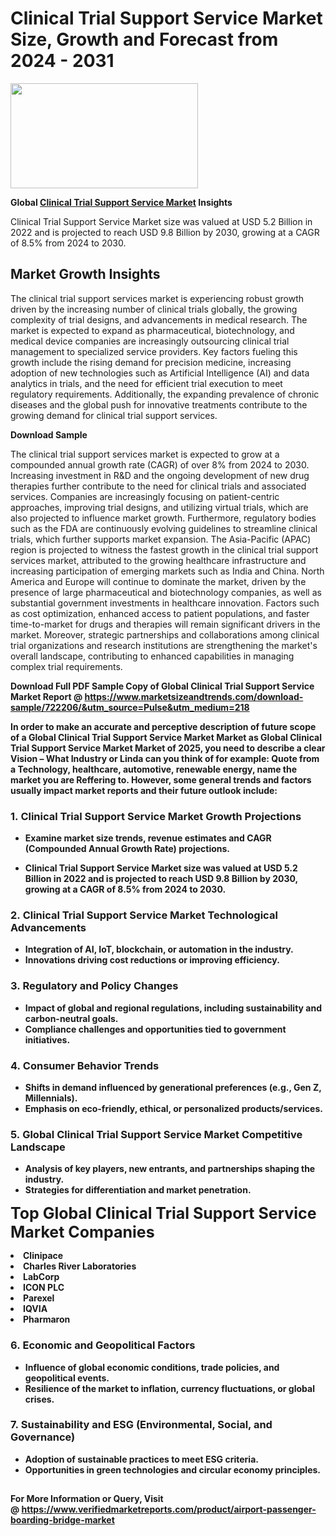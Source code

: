 <H1>Clinical Trial Support Service Market Size, Growth and Forecast from 2024 - 2031</H1><img class="aligncenter size-medium wp-image-584254" src="https://thirdeyenews.in/wp-content/uploads/2024/09/Global-Market-Research-300x168.jpeg" alt="" width="300" height="168" /><p><strong>Global&nbsp;<a href="https://www.marketsizeandtrends.com/download-sample/722206/&amp;utm_source=Pulse&amp;utm_medium=218">Clinical Trial Support Service Market</a> Insights</strong></p><p>Clinical Trial Support Service Market size was valued at USD 5.2 Billion in 2022 and is projected to reach USD 9.8 Billion by 2030, growing at a CAGR of 8.5% from 2024 to 2030.</p><p><h2>Market Growth Insights</h2> <p>The clinical trial support services market is experiencing robust growth driven by the increasing number of clinical trials globally, the growing complexity of trial designs, and advancements in medical research. The market is expected to expand as pharmaceutical, biotechnology, and medical device companies are increasingly outsourcing clinical trial management to specialized service providers. Key factors fueling this growth include the rising demand for precision medicine, increasing adoption of new technologies such as Artificial Intelligence (AI) and data analytics in trials, and the need for efficient trial execution to meet regulatory requirements. Additionally, the expanding prevalence of chronic diseases and the global push for innovative treatments contribute to the growing demand for clinical trial support services.</p> <p><strong>Download Sample</strong></p> <p>The clinical trial support services market is expected to grow at a compounded annual growth rate (CAGR) of over 8% from 2024 to 2030. Increasing investment in R&D and the ongoing development of new drug therapies further contribute to the need for clinical trials and associated services. Companies are increasingly focusing on patient-centric approaches, improving trial designs, and utilizing virtual trials, which are also projected to influence market growth. Furthermore, regulatory bodies such as the FDA are continuously evolving guidelines to streamline clinical trials, which further supports market expansion. The Asia-Pacific (APAC) region is projected to witness the fastest growth in the clinical trial support services market, attributed to the growing healthcare infrastructure and increasing participation of emerging markets such as India and China. North America and Europe will continue to dominate the market, driven by the presence of large pharmaceutical and biotechnology companies, as well as substantial government investments in healthcare innovation. Factors such as cost optimization, enhanced access to patient populations, and faster time-to-market for drugs and therapies will remain significant drivers in the market. Moreover, strategic partnerships and collaborations among clinical trial organizations and research institutions are strengthening the market's overall landscape, contributing to enhanced capabilities in managing complex trial requirements.</p> <p><strong></p><p><span class=""><strong>Download Full PDF Sample Copy of Global Clinical Trial Support Service Market Report</strong> @ <a href="https://www.marketsizeandtrends.com/download-sample/722206/&amp;utm_source=Pulse&amp;utm_medium=218" target="_blank">https://www.marketsizeandtrends.com/download-sample/722206/&amp;utm_source=Pulse&amp;utm_medium=218</a></span></p><p>In order to make an accurate and perceptive description of future scope of a Global&nbsp;Clinical Trial Support Service Market Market as Global&nbsp;Clinical Trial Support Service Market Market of 2025, you need to describe a clear Vision &ndash; What Industry or Linda can you think of for example: Quote from a Technology, healthcare, automotive, renewable energy, name the market you are Reffering to. However, some general trends and factors usually impact market reports and their future outlook include:</p><h3>1.&nbsp;<strong>Clinical Trial Support Service Market Growth Projections</strong></h3><ul><li>Examine market size trends, revenue estimates and CAGR (Compounded Annual Growth Rate) projections.</li><li><p>Clinical Trial Support Service Market size was valued at USD 5.2 Billion in 2022 and is projected to reach USD 9.8 Billion by 2030, growing at a CAGR of 8.5% from 2024 to 2030.</p></li></ul><h3>2.&nbsp;<strong>Clinical Trial Support Service Market Technological Advancements</strong></h3><ul><li>Integration of AI, IoT, blockchain, or automation in the industry.</li><li>Innovations driving cost reductions or improving efficiency.</li></ul><h3>3.&nbsp;<strong>Regulatory and Policy Changes</strong></h3><ul><li>Impact of global and regional regulations, including sustainability and carbon-neutral goals.</li><li>Compliance challenges and opportunities tied to government initiatives.</li></ul><h3>4.&nbsp;<strong>Consumer Behavior Trends</strong></h3><ul><li>Shifts in demand influenced by generational preferences (e.g., Gen Z, Millennials).</li><li>Emphasis on eco-friendly, ethical, or personalized products/services.</li></ul><h3>5.&nbsp;<strong>Global Clinical Trial Support Service Market Competitive Landscape</strong></h3><ul><li>Analysis of key players, new entrants, and partnerships shaping the industry.</li><li>Strategies for differentiation and market penetration.</li></ul><p data-pm-slice="1 1 []"><span style="color: inherit; font-family: inherit; font-size: 25px;">Top Global Clinical Trial Support Service Market Companies</span></p><div class="" data-test-id=""><p><li>Clinipace</li><li> Charles River Laboratories</li><li> LabCorp</li><li> ICON PLC</li><li> Parexel</li><li> IQVIA</li><li> Pharmaron</li></p></div><h3>6.&nbsp;<strong>Economic and Geopolitical Factors</strong></h3><ul><li>Influence of global economic conditions, trade policies, and geopolitical events.</li><li>Resilience of the market to inflation, currency fluctuations, or global crises.</li></ul><h3>7.&nbsp;<strong>Sustainability and ESG (Environmental, Social, and Governance)</strong></h3><ul><li>Adoption of sustainable practices to meet ESG criteria.</li><li>Opportunities in green technologies and circular economy principles.</li></ul><h2><strong style="font-size: 14px;">For More Information or Query, Visit @&nbsp;</strong><a style="background-color: #ffffff; font-size: 14px;" href="https://www.marketsizeandtrends.com/report/clinical-trial-support-service-market/" target="_blank">https://www.verifiedmarketreports.com/product/airport-passenger-boarding-bridge-market</a></h2>
